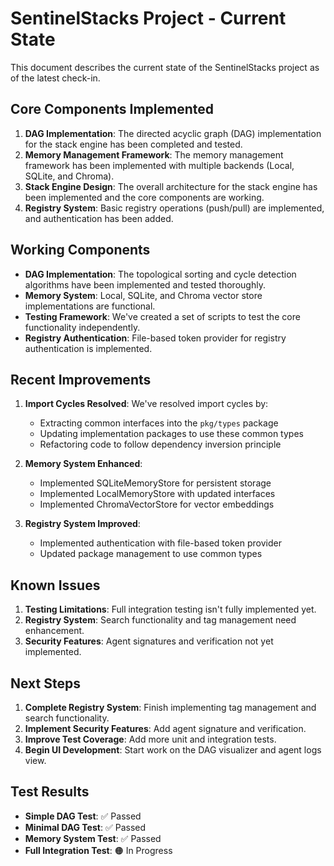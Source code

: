 # SentinelStacks Project - Current State

This document describes the current state of the SentinelStacks project as of the latest check-in.

## Core Components Implemented

1. **DAG Implementation**: The directed acyclic graph (DAG) implementation for the stack engine has been completed and tested.
2. **Memory Management Framework**: The memory management framework has been implemented with multiple backends (Local, SQLite, and Chroma).
3. **Stack Engine Design**: The overall architecture for the stack engine has been implemented and the core components are working.
4. **Registry System**: Basic registry operations (push/pull) are implemented, and authentication has been added.

## Working Components

- **DAG Implementation**: The topological sorting and cycle detection algorithms have been implemented and tested thoroughly.
- **Memory System**: Local, SQLite, and Chroma vector store implementations are functional.
- **Testing Framework**: We've created a set of scripts to test the core functionality independently.
- **Registry Authentication**: File-based token provider for registry authentication is implemented.

## Recent Improvements

1. **Import Cycles Resolved**: We've resolved import cycles by:
   - Extracting common interfaces into the `pkg/types` package
   - Updating implementation packages to use these common types
   - Refactoring code to follow dependency inversion principle

2. **Memory System Enhanced**:
   - Implemented SQLiteMemoryStore for persistent storage
   - Implemented LocalMemoryStore with updated interfaces
   - Implemented ChromaVectorStore for vector embeddings

3. **Registry System Improved**:
   - Implemented authentication with file-based token provider
   - Updated package management to use common types

## Known Issues

1. **Testing Limitations**: Full integration testing isn't fully implemented yet.
2. **Registry System**: Search functionality and tag management need enhancement.
3. **Security Features**: Agent signatures and verification not yet implemented.

## Next Steps

1. **Complete Registry System**: Finish implementing tag management and search functionality.
2. **Implement Security Features**: Add agent signature and verification.
3. **Improve Test Coverage**: Add more unit and integration tests.
4. **Begin UI Development**: Start work on the DAG visualizer and agent logs view.

## Test Results

- **Simple DAG Test**: ✅ Passed
- **Minimal DAG Test**: ✅ Passed
- **Memory System Test**: ✅ Passed
- **Full Integration Test**: 🟠 In Progress
